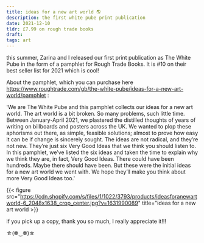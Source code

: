 ```yaml
---
title: ideas for a new art world 🌎
description: the first white pube print publication
date: 2021-12-10
tldr: £7.99 on rough trade books
draft: 
tags: art
---
```


this summer, Zarina and I released our first print publication as The White Pube in the form of a pamphlet for Rough Trade Books. It is #10 on their best seller list for 2021 which is cool! 

About the pamphlet, which you can purchase here https://www.roughtrade.com/gb/the-white-pube/ideas-for-a-new-art-world/pamphlet :

'We are The White Pube and this pamphlet collects our ideas for a new art world. The art world is a bit broken. So many problems, such little time. Between January-April 2021, we plastered the distilled thoughts of years of writing on billboards and posters across the UK. We wanted to plop these aphorisms out there, as simple, feasible solutions; almost to prove how easy it can be if change is sincerely sought. The ideas are not radical, and they’re not new. They’re just six Very Good Ideas that we think you should listen to. In this pamphlet, we’ve listed the six ideas and taken the time to explain why we think they are, in fact, Very Good Ideas. There could have been hundreds. Maybe there should have been. But these were the initial ideas for a new art world we went with. We hope they’ll make you think about more Very Good Ideas too.'

{{< figure src="https://cdn.shopify.com/s/files/1/1022/3793/products/ideasforanewartworld-6_2048x1638_crop_center.jpg?v=1631990089" title="ideas for a new art world >}}

if you pick up a copy, thank you so much, I really appreciate it!!!

☆(❁‿❁)☆



